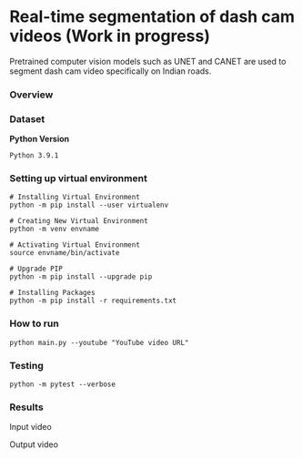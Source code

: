 # Real-time segmentation of dash cam videos (Work in progress)
Pretrained computer vision models such as UNET and CANET are used to segment dash cam video specifically on Indian roads.

### Overview

### Dataset

**Python Version**
```
Python 3.9.1
```

### Setting up virtual environment

```console
# Installing Virtual Environment
python -m pip install --user virtualenv

# Creating New Virtual Environment
python -m venv envname

# Activating Virtual Environment
source envname/bin/activate

# Upgrade PIP
python -m pip install --upgrade pip

# Installing Packages
python -m pip install -r requirements.txt
```

### How to run

```console
python main.py --youtube "YouTube video URL"
```

### Testing
```console
python -m pytest --verbose
```

### Results
Input video

Output video
